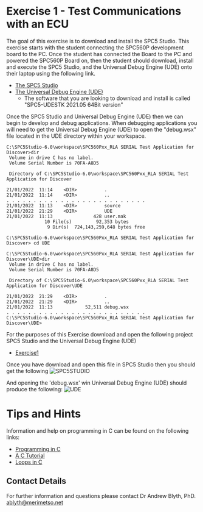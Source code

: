 # Exercise 1 - Test Communications with an ECU

The goal of this exercise is to download and install the SPC5 Studio. This exercise starts with the student connecting the SPC560P development board to the PC. Once the student has connected the Board to the PC and powered the SPC560P Board on, then the student should download, install and execute the SPC5 Studio, and the Universal Debug Engine (UDE) onto their laptop using the following link.

* [The SPC5 Studio](https://www.st.com/content/st_com/en/products/development-tools/software-development-tools/spc5-software-development-tools/spc5-studio.html)
* [The Universal Debug Engine (UDE)](https://www.pls-mc.com/service/downloads/download-spc5-udestk/)
  * The software that you are looking to download and install is called "SPC5-UDESTK 2021.05 64Bit version"

Once the SPC5 Studio and Universal Debug Engine (UDE) then we can begin to develop and debug applications. When debugging applications you will need to get the Universal Debug Engine (UDE) to open the "debug.wsx" file located in the UDE directory within your workspace.
```
C:\SPC5Studio-6.0\workspace\SPC560Pxx_RLA SERIAL Test Application for Discover>dir
 Volume in drive C has no label.
 Volume Serial Number is 70FA-A8D5

 Directory of C:\SPC5Studio-6.0\workspace\SPC560Pxx_RLA SERIAL Test Application for Discover

21/01/2022  11:14    <DIR>          .
21/01/2022  11:14    <DIR>          ..
. . . . . . . . . . . . . . . . . . . . . . . . . .
21/01/2022  11:13    <DIR>          source
21/01/2022  21:29    <DIR>          UDE
21/01/2022  11:13               428 user.mak
              10 File(s)         92,353 bytes
               9 Dir(s)  724,143,259,648 bytes free

C:\SPC5Studio-6.0\workspace\SPC560Pxx_RLA SERIAL Test Application for Discover> cd UDE

C:\SPC5Studio-6.0\workspace\SPC560Pxx_RLA SERIAL Test Application for Discover\UDE>dir
 Volume in drive C has no label.
 Volume Serial Number is 70FA-A8D5

 Directory of C:\SPC5Studio-6.0\workspace\SPC560Pxx_RLA SERIAL Test Application for Discover\UDE

21/01/2022  21:29    <DIR>          .
21/01/2022  21:29    <DIR>          ..
21/01/2022  11:13            52,511 debug.wsx
. . . . . . . . . . . . . . . . . . . . . . . . . .
C:\SPC5Studio-6.0\workspace\SPC560Pxx_RLA SERIAL Test Application for Discover\UDE>

```
For the purposes of this Exercise download and open the following project SPC5 Studio and the Universal Debug Engine (UDE)

* [Exercise1](https://github.com/Merimetso-Code/EmbeddedAutomotiveSecurity/blob/main/EXERCISE1.zip)

Once you have download and open this file in SPC5 Studio then you should get the following
![SPC5STUDIO](SPC.jpg)

And opening the 'debug.wsx' win Universal Debug Engine (UDE) should produce the following:
![UDE](UDE.jpg)

# Tips and Hints
Information and help on programming in C can be found on the following links:
* [Programming in C](https://beginnersbook.com/2014/01/c-program-structure/)
* [A C Tutorial](https://www.cprogramming.com/tutorial/c-tutorial.html?inl=nv)
* [Loops in C](https://www.tutorialspoint.com/cprogramming/c_loops.htm)

## Contact Details

For further information and questions please contact Dr Andrew Blyth, PhD. <ablyth@merimetso.net>
